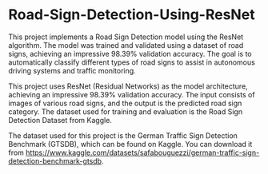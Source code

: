 # Road-Sign-Detection-Using-ResNet

This project implements a Road Sign Detection model using the ResNet algorithm. The model was trained and validated using a dataset of road signs, achieving an impressive 98.39% validation accuracy. The goal is to automatically classify different types of road signs to assist in autonomous driving systems and traffic monitoring.

This project uses ResNet (Residual Networks) as the model architecture, achieving an impressive 98.39% validation accuracy. The input consists of images of various road signs, and the output is the predicted road sign category. The dataset used for training and evaluation is the Road Sign Detection Dataset from Kaggle.

The dataset used for this project is the German Traffic Sign Detection Benchmark (GTSDB), which can be found on Kaggle. You can download it from https://www.kaggle.com/datasets/safabouguezzi/german-traffic-sign-detection-benchmark-gtsdb.

